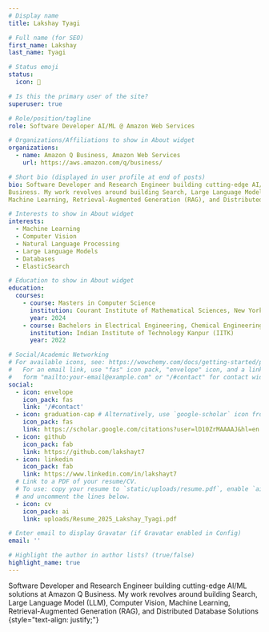 ```yaml
---
# Display name
title: Lakshay Tyagi

# Full name (for SEO)
first_name: Lakshay
last_name: Tyagi

# Status emoji
status:
  icon: 🚀

# Is this the primary user of the site?
superuser: true

# Role/position/tagline
role: Software Developer AI/ML @ Amazon Web Services

# Organizations/Affiliations to show in About widget
organizations:
  - name: Amazon Q Business, Amazon Web Services
    url: https://aws.amazon.com/q/business/

# Short bio (displayed in user profile at end of posts)
bio: Software Developer and Research Engineer building cutting-edge AI/ML solutions at Amazon Q
Business. My work revolves around building Search, Large Language Model (LLM), Computer Vision,
Machine Learning, Retrieval-Augmented Generation (RAG), and Distributed Database Solutions

# Interests to show in About widget
interests:
  - Machine Learning
  - Computer Vision
  - Natural Language Processing
  - Large Language Models
  - Databases
  - ElasticSearch

# Education to show in About widget
education:
  courses:
    - course: Masters in Computer Science
      institution: Courant Institute of Mathematical Sciences, New York University
      year: 2024
    - course: Bachelors in Electrical Engineering, Chemical Engineering
      institution: Indian Institute of Technology Kanpur (IITK) 
      year: 2022

# Social/Academic Networking
# For available icons, see: https://wowchemy.com/docs/getting-started/page-builder/#icons
#   For an email link, use "fas" icon pack, "envelope" icon, and a link in the
#   form "mailto:your-email@example.com" or "/#contact" for contact widget.
social:
  - icon: envelope
    icon_pack: fas
    link: '/#contact'
  - icon: graduation-cap # Alternatively, use `google-scholar` icon from `ai` icon pack
    icon_pack: fas
    link: https://scholar.google.com/citations?user=lD10ZrMAAAAJ&hl=en
  - icon: github
    icon_pack: fab
    link: https://github.com/lakshayt7
  - icon: linkedin
    icon_pack: fab
    link: https://www.linkedin.com/in/lakshayt7
  # Link to a PDF of your resume/CV.
  # To use: copy your resume to `static/uploads/resume.pdf`, enable `ai` icons in `params.yaml`,
  # and uncomment the lines below.
  - icon: cv
    icon_pack: ai
    link: uploads/Resume_2025_Lakshay_Tyagi.pdf

# Enter email to display Gravatar (if Gravatar enabled in Config)
email: ''

# Highlight the author in author lists? (true/false)
highlight_name: true
---
```


Software Developer and Research Engineer building cutting-edge AI/ML solutions at Amazon Q
Business. My work revolves around building Search, Large Language Model (LLM), Computer Vision,
Machine Learning, Retrieval-Augmented Generation (RAG), and Distributed Database Solutions
{style="text-align: justify;"}
